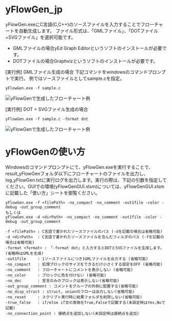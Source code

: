 # yFlowGen_jp
yFlowGen.exeにC言語(C,C++)のソースファイルを入力することでフローチャートを自動生成します。
ファイル形式は、「GMLファイル」、「DOTファイル+SVGファイル」を選択可能です。
-	GMLファイルの場合yEd Graph Editorというソフトのインストールが必要です。
-	DOTファイルの場合Graphvizというソフトのインストールが必要です。
 
[実行例] GMLファイル生成の場合
下記コマンドをwindowsのコマンドプロンプトで実行。
例ではソースファイルとしてsample.cを指定。
```
yFlowGen.exe -f sample.c
```
![yFlowGenで生成したフローチャート例](http://toowaki.web.fc2.com/picture/yFLowGne_pic_code2gml.png "")

[実行例] DOT + SVGファイル生成の場合
```
yFlowGen.exe -f sample.c -format dot
```
![yFlowGenで生成したフローチャート例](http://toowaki.web.fc2.com/picture/yFLowGne_pic_code2dot.png "")
　 
# yFlowGenの使い方
Windowsのコマンドプロンプトにて、yFlowGen.exeを実行することで、result_yFlowGenフォルダ以下にフローチャートのファイルを出力し、log_yFlowGen.txtに実行ログを出力します。実行の際は、下記の引数を指定してください。GUIでの環境(yFlowGenGUI.xlsm)については、yFlowGenGUI.xlsmに記載した「使い方」シートを御覧ください。
```
yFlowGen.exe -f <filePath> -no_compact -no_comment -out1file -color -debug -out_group_comment
もしくは
yFlowGen.exe -d <dirPath> -no_compact -no_comment -out1file -color -debug -out_group_comment

-f <filePath> : C言語で書かれたソースファイルのパス (-dを記載の場合は省略可能)
-d <dirPath>  : C言語で書かれたソースファイルを含んだフィルダのパス (-fを記載の場合は省略可能)
-format <format> : 「-format dot」と入力するとDOTとSVGファイルを生成します。(省略時はGMLを生成)
-out1file     : 1ソースファイルにつき1GMLファイルを出力する (省略可能) 
-no_compact   : 処理ブロックのサイズをできるだけ小さくする設定をOFF (省略可能)
-no_comment   : フローチャートにコメントを表示しない (省略可能) 
-no_color     : ブロックに色を付けない (省略可能)
-no_dec       : 宣言のみのブロックは表示しない(省略可能)
-out_group_comment : コメントをグループの外側に配置する(省略可能)
-no_disp_struct : struct, unionのフローは出力しない(省略可能)
-no_reset     : スクリプト実行時に結果フォルダを削除しない(省略可能)
-true_false   : if/else if文の真偽をTrue,Falseで記載する(未設定時はYes,Noで記載)
-no_connection_point : 接続点を追加しない(未設定時は接続点を追加)
```
